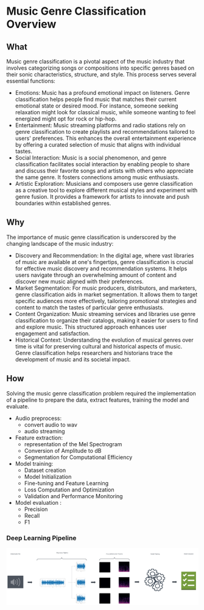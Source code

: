 # Music Genre Classification Overview

## What

Music genre classification is a pivotal aspect of the music industry that involves categorizing songs or compositions
into specific genres based on their sonic characteristics, structure, and style.
This process serves several essential functions:

* Emotions: Music has a profound emotional impact on listeners. Genre classification helps people find music that
  matches their current emotional state or desired mood. For instance, someone seeking relaxation might look for
  classical music, while someone wanting to feel energized might opt for rock or hip-hop.
* Entertainment: Music streaming platforms and radio stations rely on genre classification to create playlists and
  recommendations tailored to users' preferences. This enhances the overall entertainment experience by offering a
  curated selection of music that aligns with individual tastes.
* Social Interaction: Music is a social phenomenon, and genre classification facilitates social interaction by enabling
  people to share and discuss their favorite songs and artists with others who appreciate the same genre. It fosters
  connections among music enthusiasts.
* Artistic Exploration: Musicians and composers use genre classification as a creative tool to explore different musical
  styles and experiment with genre fusion. It provides a framework for artists to innovate and push boundaries within
  established genres.

## Why

The importance of music genre classification is underscored by the changing landscape of the music industry:

* Discovery and Recommendation: In the digital age, where vast libraries of music are available at one's fingertips,
  genre classification is crucial for effective music discovery and recommendation systems. It helps users navigate
  through an overwhelming amount of content and discover new music aligned with their preferences.
* Market Segmentation: For music producers, distributors, and marketers, genre classification aids in market
  segmentation. It allows them to target specific audiences more effectively, tailoring promotional strategies and
  content to match the tastes of particular genre enthusiasts.
* Content Organization: Music streaming services and libraries use genre classification to organize their catalogs,
  making it easier for users to find and explore music. This structured approach enhances user engagement and
  satisfaction.
* Historical Context: Understanding the evolution of musical genres over time is vital for preserving cultural and
  historical aspects of music. Genre classification helps researchers and historians trace the development of music and
  its societal impact.

## How

Solving the music genre classification problem required the implementation of a pipeline to prepare the data, extract
features, training the model and evaluate.

* Audio preprocess:
    * convert audio to wav
    * audio streaming
* Feature extraction:
    * representation of the Mel Spectrogram
    * Conversion of Amplitude to dB
    * Segmentation for Computational Efficiency
* Model training:
    * Dataset creation
    * Model Initialization
    * Fine-tuning and Feature Learning
    * Loss Computation and Optimization
    * Validation and Performance Monitoring
* Model evaluation :
    * Precision
    * Recall
    * F1

### Deep Learning Pipeline

![dL_pipeline](images/ml_pipeline.png)
